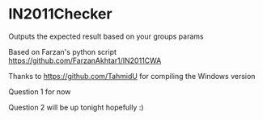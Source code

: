 # IN2011Checker
Outputs the expected result based on your groups params

Based on Farzan's python script https://github.com/FarzanAkhtar1/IN2011CWA

Thanks to https://github.com/TahmidU for compiling the Windows version

Question 1 for now

Question 2 will be up tonight hopefully :)

